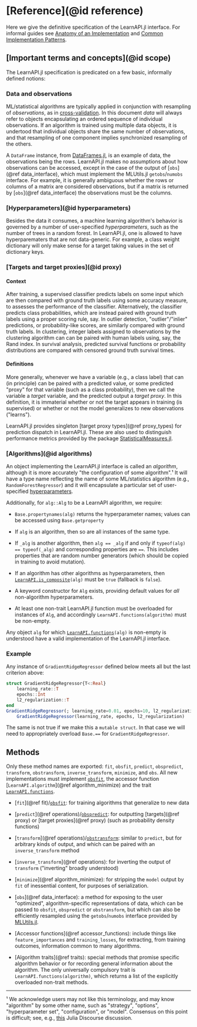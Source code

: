 # [Reference](@id reference)

Here we give the definitive specification of the LearnAPI.jl interface. For informal
guides see [Anatomy of an Implementation](@ref) and [Common Implementation
Patterns](@ref).


## [Important terms and concepts](@id scope)

The LearnAPI.jl specification is predicated on a few basic, informally defined notions:


### Data and observations

ML/statistical algorithms are typically applied in conjunction with resampling of
*observations*, as in
[cross-validation](https://en.wikipedia.org/wiki/Cross-validation_(statistics)). In this
document *data* will always refer to objects encapsulating an ordered sequence of
individual observations. If an algorithm is trained using multiple data objects, it is
undertood that individual objects share the same number of observations, and that
resampling of one component implies synchronized resampling of the others.

A `DataFrame` instance, from [DataFrames.jl](https://dataframes.juliadata.org/stable/), is
an example of data, the observations being the rows. LearnAPI.jl makes no assumptions
about how observations can be accessed, except in the case of the output of [`obs`](@ref
data_interface), which must implement the MLUtils.jl `getobs`/`numobs` interface. For
example, it is generally ambiguous whether the rows or columns of a matrix are considered
observations, but if a matrix is returned by [`obs`](@ref data_interface) the observations
must be the columns.

### [Hyperparameters](@id hyperparameters)

Besides the data it consumes, a machine learning algorithm's behavior is governed by a
number of user-specified *hyperparameters*, such as the number of trees in a random
forest. In LearnAPI.jl, one is allowed to have hyperparematers that are not data-generic.
For example, a class weight dictionary will only make sense for a target taking values in
the set of dictionary keys. 


### [Targets and target proxies](@id proxy)

#### Context

After training, a supervised classifier predicts labels on some input which are then
compared with ground truth labels using some accuracy measure, to assesses the performance
of the classifier. Alternatively, the classifier predicts class probabilities, which are
instead paired with ground truth labels using a proper scoring rule, say. In outlier
detection, "outlier"/"inlier" predictions, or probability-like scores, are similarly
compared with ground truth labels. In clustering, integer labels assigned to observations
by the clustering algorithm can can be paired with human labels using, say, the Rand
index. In survival analysis, predicted survival functions or probability distributions are
compared with censored ground truth survival times.

#### Definitions

More generally, whenever we have a variable (e.g., a class label) that can (in principle)
can be paired with a predicted value, or some predicted "proxy" for that variable (such as
a class probability), then we call the variable a *target* variable, and the predicted
output a *target proxy*. In this definition, it is immaterial whether or not the target
appears in training (is supervised) or whether or not the model generalizes to new
observations ("learns").

LearnAPI.jl provides singleton [target proxy types](@ref proxy_types) for prediction
dispatch in LearnAPI.jl. These are also used to distinguish performance metrics provided
by the package
[StatisticalMeasures.jl](https://juliaai.github.io/StatisticalMeasures.jl/dev/).


### [Algorithms](@id algorithms)

An object implementing the LearnAPI.jl interface is called an *algorithm*, although it is
more accurately "the configuration of some algorithm".¹ It will have a type name
reflecting the name of some ML/statistics algorithm (e.g., `RandomForestRegressor`) and it
will encapsulate a particular set of user-specified [hyperparameters](@ref).

Additionally, for `alg::Alg` to be a LearnAPI algorithm, we require:

- `Base.propertynames(alg)` returns the hyperparameter names; values can be accessed using
  `Base.getproperty`

- If `alg` is an algorithm, then so are all instances of the same type.

- If `_alg` is another algorithm, then `alg == _alg` if and only if `typeof(alg) ==
  typeof(_alg)` and corresponding properties are `==`. This includes properties that are
  random number generators (which should be copied in training to avoid mutation).

- If an algorithm has other algorithms as hyperparameters, then
  [`LearnAPI.is_composite`](@ref)`(alg)` must be `true` (fallback is `false`).

- A keyword constructor for `Alg` exists, providing default values for *all* non-algorithm
  hyperparameters.
  
- At least one non-trait LearnAPI.jl function must be overloaded for instances of `Alg`,
  and accordingly `LearnAPI.functions(algorithm)` must be non-empty.

Any object `alg` for which [`LearnAPI.functions`](@ref)`(alg)` is non-empty is understood
have a valid implementation of the LearnAPI.jl interface.


### Example

Any instance of `GradientRidgeRegressor` defined below meets all but the last criterion
above:

```julia
struct GradientRidgeRegressor{T<:Real}
	learning_rate::T
	epochs::Int
	l2_regularization::T
end
GradientRidgeRegressor(; learning_rate=0.01, epochs=10, l2_regularization=0.01) =
    GradientRidgeRegressor(learning_rate, epochs, l2_regularization)
```

The same is not true if we make this a `mutable struct`. In that case we will need to
appropriately overload `Base.==` for `GradientRidgeRegressor`.


## Methods

Only these method names are exported: `fit`, `obsfit`, `predict`, `obspredict`,
`transform`, `obstransform`, `inverse_transform`, `minimize`, and `obs`. All new
implementations must implement [`obsfit`](@ref), the accessor function
[`LearnAPI.algorithm`](@ref algorithm_minimize) and the trait
[`LearnAPI.functions`](@ref).

- [`fit`](@ref fit)/[`obsfit`](@ref): for training algorithms that generalize to new data

- [`predict`](@ref operations)/[`obspredict`](@ref): for outputting [targets](@ref proxy)
  or [target proxies](@ref proxy) (such as probability density functions)

- [`transform`](@ref operations)/[`obstransform`](@ref): similar to `predict`, but for
  arbitrary kinds of output, and which can be paired with an `inverse_transform` method

- [`inverse_transform`](@ref operations): for inverting the output of
  `transform` ("inverting" broadly understood)

- [`minimize`](@ref algorithm_minimize): for stripping the `model` output by `fit` of
  inessential content, for purposes of serialization.

- [`obs`](@ref data_interface): a method for exposing to the user "optimized",
  algorithm-specific representations of data, which can be passed to `obsfit`,
  `obspredict` or `obstransform`, but which can also be efficiently resampled using the
  `getobs`/`numobs` interface provided by
  [MLUtils.jl](https://github.com/JuliaML/MLUtils.jl).

- [Accessor functions](@ref accessor_functions): include things like `feature_importances`
  and `training_losses`, for extracting, from training outcomes, information common to
  many algorithms. 

- [Algorithm traits](@ref traits): special methods that promise specific algorithm
  behavior or for recording general information about the algorithm. The only universally
  compulsory trait is `LearnAPI.functions(algorithm)`, which returns a list of the
  explicitly overloaded non-trait methods.
  
---

¹ We acknowledge users may not like this terminology, and may know "algorithm" by some
other name, such as "strategy", "options", "hyperparameter set", "configuration", or
"model". Consensus on this point is difficult; see, e.g.,
[this](https://discourse.julialang.org/t/ann-learnapi-jl-proposal-for-a-basement-level-machine-learning-api/93048/20)
Julia Discourse discussion.
